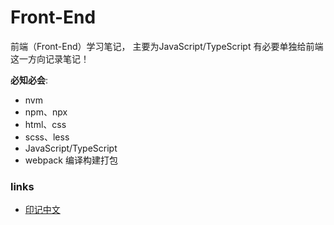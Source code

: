 # Front-End
前端（Front-End）学习笔记， 主要为JavaScript/TypeScript 有必要单独给前端这一方向记录笔记！

**必知必会**:
* nvm
* npm、npx
* html、css
* scss、less
* JavaScript/TypeScript
* webpack 编译构建打包





### links
- [印记中文](https://docschina.org/)